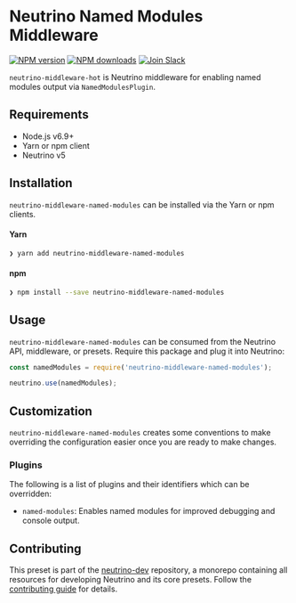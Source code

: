 # Neutrino Named Modules Middleware
[![NPM version][npm-image]][npm-url] [![NPM downloads][npm-downloads]][npm-url] [![Join Slack][slack-image]][slack-url]

`neutrino-middleware-hot` is Neutrino middleware for enabling named modules output via `NamedModulesPlugin`.

## Requirements

- Node.js v6.9+
- Yarn or npm client
- Neutrino v5

## Installation

`neutrino-middleware-named-modules` can be installed via the Yarn or npm clients.

#### Yarn

```bash
❯ yarn add neutrino-middleware-named-modules
```

#### npm

```bash
❯ npm install --save neutrino-middleware-named-modules
```

## Usage

`neutrino-middleware-named-modules` can be consumed from the Neutrino API, middleware, or presets. Require this package
and plug it into Neutrino:

```js
const namedModules = require('neutrino-middleware-named-modules');

neutrino.use(namedModules);
```

## Customization

`neutrino-middleware-named-modules` creates some conventions to make overriding the configuration easier once you are
ready to make changes.

### Plugins

The following is a list of plugins and their identifiers which can be overridden:

- `named-modules`: Enables named modules for improved debugging and console output.

## Contributing

This preset is part of the [neutrino-dev](https://github.com/mozilla-neutrino/neutrino-dev) repository, a monorepo
containing all resources for developing Neutrino and its core presets. Follow the
[contributing guide](/contributing/README.md) for details.

[npm-image]: https://img.shields.io/npm/v/neutrino-middleware-named-modules.svg
[npm-downloads]: https://img.shields.io/npm/dt/neutrino-middleware-named-modules.svg
[npm-url]: https://npmjs.org/package/neutrino-middleware-named-modules
[slack-image]: https://neutrino-slack.herokuapp.com/badge.svg
[slack-url]: https://neutrino-slack.herokuapp.com/
